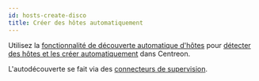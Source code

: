 ```yaml
---
id: hosts-create-disco
title: Créer des hôtes automatiquement
---
```


Utilisez la [fonctionnalité de découverte automatique d'hôtes](../discovery/introduction.md) pour [détecter des hôtes et les créer automatiquement](../discovery/hosts-discovery.md) dans Centreon.

L'autodécouverte se fait via des [connecteurs de supervision](../pluginpacks.md).